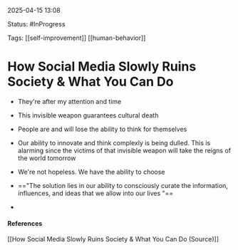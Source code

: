 
2025-04-15 13:08

Status: #InProgress 

Tags: [[self-improvement]] [[human-behavior]]

# How Social Media Slowly Ruins Society & What You Can Do

- They're after my attention and time
- This invisible weapon guarantees cultural death
- People are and will lose the ability to think for themselves
- Our ability to innovate and think complexly is being dulled. This is alarming since the victims of that invisible weapon will take the reigns of the world tomorrow
  
- We're not hopeless. We have the ability to choose
- =="The solution lies in our ability to consciously curate the information, influences, and ideas that we allow into our lives  "==
- 



#### References
[[How Social Media Slowly Ruins Society & What You Can Do (Source)]]